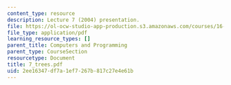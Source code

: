 ```yaml
---
content_type: resource
description: Lecture 7 (2004) presentation.
file: https://ol-ocw-studio-app-production.s3.amazonaws.com/courses/16-01-unified-engineering-i-ii-iii-iv-fall-2005-spring-2006/2ee16347df7a1ef7267b817c27e4e61b_7_trees.pdf
file_type: application/pdf
learning_resource_types: []
parent_title: Computers and Programming
parent_type: CourseSection
resourcetype: Document
title: 7_trees.pdf
uid: 2ee16347-df7a-1ef7-267b-817c27e4e61b
---
```

